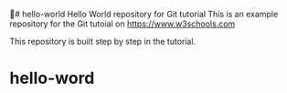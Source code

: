 # hello-world
Hello World repository for Git tutorial
This is an example repository for the Git tutoial on https://www.w3schools.com

This repository is built step by step in the tutorial.
# hello-word
